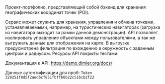 Проект-портфолио, представляющий собой бэкенд для хранения географических координат точек (POI).

Сервис может служить для хранения, управления и обмена точками, устанавливаемыми, например, на туристических навигаторах (загрузка из навигатора выходит за рамки данной демонстрации). API позволяет изолировать управление объектами между пользователями, а так же выгружать данные для отображения на карте. В выгрузке предусмотрена фильтрация по вхождению в окружность с заданным центром и радиусом. Ресурсы API покрыты тестами.

Документация к API: https://demo.dimier.org/docs/

Данные аутентификации для проб: `Token` `329251f8d5f2aed6cf851fbffb0b22c51bcb2f22`
